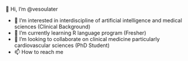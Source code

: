 👋 Hi, I’m @vesoulater
- 👀 I’m interested in interdiscipline of artificial intelligence and medical sciences (Clinical Background)
- 🌱 I’m currently learning R language program (Fresher)
- 💞️ I’m looking to collaborate on clinical medicine particularly cardiovascular sciences (PhD Student)
- 📫 How to reach me 

<!---
vesoulater/vesoulater is a ✨ special ✨ repository because its `README.md` (this file) appears on your GitHub profile.
You can click the Preview link to take a look at your changes.
--->

